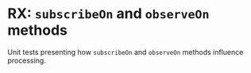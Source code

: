 # RX: `subscribeOn` and `observeOn` methods

Unit tests presenting how `subscribeOn` and `observeOn` methods influence processing.